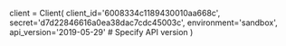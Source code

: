 client = Client(
  client_id='6008334c1189430010aa668c',
  secret='d7d22846616a0ea38dac7cdc45003c',
  environment='sandbox',
  api_version='2019-05-29'  # Specify API version
)
